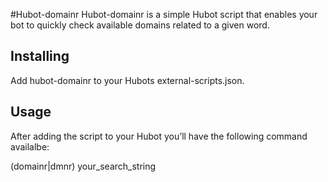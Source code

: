 #Hubot-domainr
Hubot-domainr is a simple Hubot script that enables your bot to quickly check available domains related to a given word.

## Installing
Add hubot-domainr to your Hubots external-scripts.json.

## Usage
After adding the script to your Hubot you’ll have the following command availalbe:

(domainr|dmnr) your_search_string
